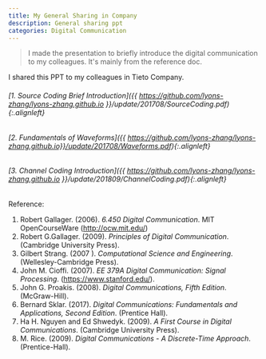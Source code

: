 ```yaml
---
title: My General Sharing in Company
description: General sharing ppt
categories: Digital Communication
---
```


>  I made the presentation to briefly introduce the digital communication to my colleagues. It's mainly from the reference doc.   
  
  
I shared this PPT to my colleagues in Tieto Company.   
   
###### [1. Source Coding Brief Introduction]({{ https://github.com/lyons-zhang/lyons-zhang.github.io }}/update/201708/SourceCoding.pdf){:.alignleft}   
   
   
###### [2. Fundamentals of Waveforms]({{ https://github.com/lyons-zhang/lyons-zhang.github.io}}/update/201708/Waveforms.pdf){:.alignleft}   
   
   
###### [3. Channel Coding Introduction]({{ https://github.com/lyons-zhang/lyons-zhang.github.io }}/update/201809/ChannelCoding.pdf){:.alignleft}   
   
   
Reference:  
1. Robert Gallager. (2006). *6.450 Digital Communication*. MIT OpenCourseWare (http://ocw.mit.edu/)
2. Robert G.Gallager. (2009). *Principles of Digital Communication*. (Cambridge University Press).  
3. Gilbert Strang. (2007 ). *Computational Science and Engineering*. (Wellesley-Cambridge Press).
4. John M. Cioffi. (2007). *EE 379A Digital Communication: Signal Processing*. (https://www.stanford.edu/).
5. John G. Proakis. (2008). *Digital Communications, Fifth Edition*. (McGraw-Hill).
6. Bernard Sklar. (2017). *Digital Communications: Fundamentals and Applications, Second Edition*. (Prentice Hall).
7. Ha H. Nguyen and Ed Shwedyk. (2009). *A First Course in Digital Communications*. (Cambridge University Press).
8. M. Rice. (2009). *Digital Communications - A Discrete-Time Approach*. (Prentice-Hall).